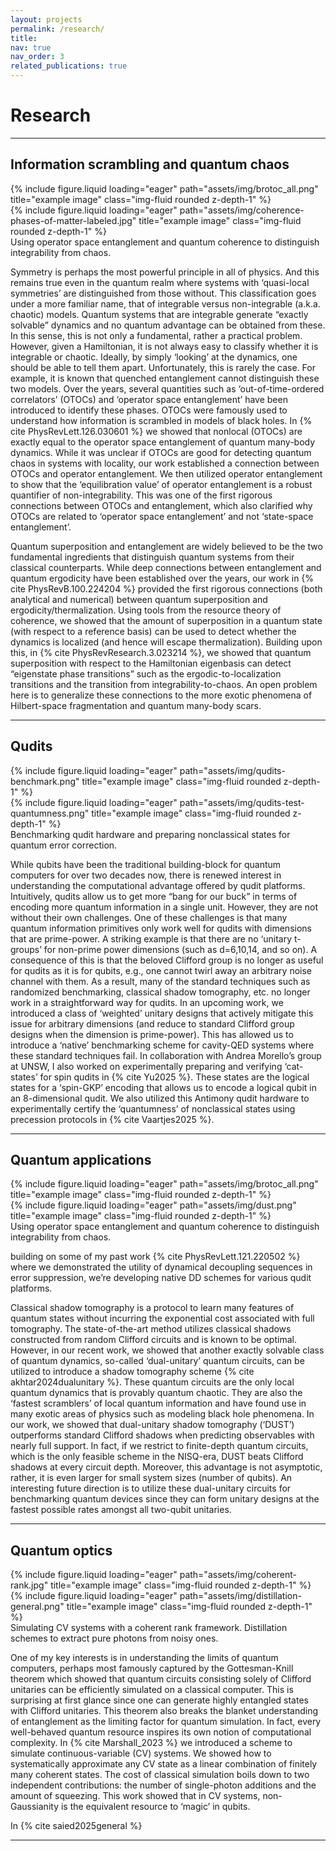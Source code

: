 ```yaml
---
layout: projects
permalink: /research/
title:
nav: true
nav_order: 3
related_publications: true
---
```


# **Research**

---
## Information scrambling and quantum chaos

<div class="row">
    <div class="col-sm mt-3 mt-md-0">
        {% include figure.liquid loading="eager" path="assets/img/brotoc_all.png" title="example image" class="img-fluid rounded z-depth-1" %}
    </div>
    <div class="col-sm mt-3 mt-md-0">
        {% include figure.liquid loading="eager" path="assets/img/coherence-phases-of-matter-labeled.jpg" title="example image" class="img-fluid rounded z-depth-1" %}
    </div>
</div>
<div class="caption">
    Using operator space entanglement and quantum coherence to distinguish integrability from chaos.
</div>

Symmetry is perhaps the most powerful principle in all of physics. And this remains true even in the quantum realm where systems with ‘quasi-local symmetries’ are distinguished from those without. This classification goes under a more familiar name, that of integrable versus non-integrable (a.k.a. chaotic) models. Quantum systems that are integrable generate “exactly solvable” dynamics and no quantum advantage can be obtained from these. In this sense, this is not only a fundamental, rather a practical problem. However, given a Hamiltonian, it is not always easy to classify whether it is integrable or chaotic. Ideally, by simply ‘looking’ at the dynamics, one should be able to tell them apart. Unfortunately, this is rarely the case. For example, it is known that quenched entanglement cannot distinguish these two models. Over the years, several quantities such as ‘out-of-time-ordered correlators’ (OTOCs) and ‘operator space entanglement’ have been introduced to identify these phases. OTOCs were famously used to understand how information is scrambled in models of black holes. In {% cite PhysRevLett.126.030601 %} we showed that nonlocal (OTOCs) are exactly equal to the operator space entanglement of quantum many-body dynamics. While it was unclear if OTOCs are good for detecting quantum chaos in systems with locality, our work established a connection between OTOCs and operator entanglement. We then utilized operator entanglement to show that the ‘equilibration value’ of operator entanglement is a robust quantifier of non-integrability. This was one of the first rigorous connections between OTOCs and entanglement, which also clarified why OTOCs are related to ‘operator space entanglement’ and not ‘state-space entanglement’.

Quantum superposition and entanglement are widely believed to be the two fundamental ingredients that distinguish quantum systems from their classical counterparts. While deep connections between entanglement and quantum ergodicity have been established over the years, our work in {% cite PhysRevB.100.224204 %} provided the first rigorous connections (both analytical and numerical) between quantum superposition and ergodicity/thermalization. Using tools from the resource theory of coherence, we showed that the amount of superposition in a quantum state (with respect to a reference basis) can be used to detect whether the dynamics is localized (and hence will escape thermalization). Building upon this, in {% cite PhysRevResearch.3.023214 %}, we showed that quantum superposition with respect to the Hamiltonian eigenbasis can detect “eigenstate phase transitions” such as the ergodic-to-localization transitions and the transition from integrability-to-chaos. An open problem here is to generalize these connections to the more exotic phenomena of Hilbert-space fragmentation and quantum many-body scars.

----

## Qudits

<div class="row">
    <div class="col-sm mt-3 mt-md-0">
        {% include figure.liquid loading="eager" path="assets/img/qudits-benchmark.png" title="example image" class="img-fluid rounded z-depth-1" %}
    </div>
    <div class="col-sm mt-3 mt-md-0">
        {% include figure.liquid loading="eager" path="assets/img/qudits-test-quantumness.png" title="example image" class="img-fluid rounded z-depth-1" %}
    </div>
</div>
<div class="caption">
    Benchmarking qudit hardware and preparing nonclassical states for quantum error correction.
</div>

While qubits have been the traditional building-block for quantum computers for over two decades now, there is renewed interest in understanding the computational advantage offered by qudit platforms. Intuitively, qudits allow us to get more “bang for our buck” in terms of encoding more quantum information in a single unit. However, they are not without their own challenges. One of these challenges is that many quantum information primitives only work well for qudits with dimensions that are prime-power. A striking example is that there are no ‘unitary t-groups’ for non-prime power dimensions (such as d=6,10,14, and so on). A consequence of this is that the beloved Clifford group is no longer as useful for qudits as it is for qubits, e.g., one cannot twirl away an arbitrary noise channel with them. As a result, many of the standard techniques such as randomized benchmarking, classical shadow tomography, etc. no longer work in a straightforward way for qudits. In an upcoming work, we introduced a class of ‘weighted’ unitary designs that actively mitigate this issue for arbitrary dimensions (and reduce to standard Clifford group designs when the dimension is prime-power). This has allowed us to introduce a ‘native’ benchmarking scheme for cavity-QED systems where these standard techniques fail. In collaboration with Andrea Morello’s group at UNSW, I also worked on experimentally preparing and verifying ‘cat-states’ for spin qudits in {% cite Yu2025 %}. These states are the logical states for a ‘spin-GKP’ encoding that allows us to encode a logical qubit in an 8-dimensional qudit. We also utilized this Antimony qudit hardware to experimentally certify the ‘quantumness’ of nonclassical states using precession protocols in {% cite Vaartjes2025 %}. 

----

## Quantum applications

<div class="row">
    <div class="col-sm mt-3 mt-md-0">
        {% include figure.liquid loading="eager" path="assets/img/brotoc_all.png" title="example image" class="img-fluid rounded z-depth-1" %}
    </div>
    <div class="col-sm mt-3 mt-md-0">
        {% include figure.liquid loading="eager" path="assets/img/dust.png" title="example image" class="img-fluid rounded z-depth-1" %}
    </div>
</div>
<div class="caption">
    Using operator space entanglement and quantum coherence to distinguish integrability from chaos.
</div>

building on some of my past work {% cite PhysRevLett.121.220502 %} where we demonstrated the utility of dynamical decoupling sequences in error suppression, we’re developing native DD schemes for various qudit platforms.

Classical shadow tomography is a protocol to learn many features of quantum states without incurring the exponential cost associated with full tomography. The state-of-the-art method utilizes classical shadows constructed from random Clifford circuits and is known to be optimal. However, in our recent work, we showed that another exactly solvable class of quantum dynamics, so-called ‘dual-unitary’ quantum circuits, can be utilized to introduce a shadow tomography scheme {% cite akhtar2024dualunitary %}. These quantum circuits are the only local quantum dynamics that is provably quantum chaotic. They are also the ‘fastest scramblers’ of local quantum information and have found use in many exotic areas of physics such as modeling black hole phenomena. In our work, we showed that dual-unitary shadow tomography (‘DUST’) outperforms standard Clifford shadows when predicting observables with nearly full support. In fact, if we restrict to finite-depth quantum circuits, which is the only feasible scheme in the NISQ-era, DUST beats Clifford shadows at every circuit depth. Moreover, this advantage is not asymptotic, rather, it is even larger for small system sizes (number of qubits). An interesting future direction is to utilize these dual-unitary circuits for benchmarking quantum devices since they can form unitary designs at the fastest possible rates amongst all two-qubit unitaries.

----

## Quantum optics

<div class="row">
    <div class="col-sm mt-3 mt-md-0">
        {% include figure.liquid loading="eager" path="assets/img/coherent-rank.jpg" title="example image" class="img-fluid rounded z-depth-1" %}
    </div>
    <div class="col-sm mt-3 mt-md-0">
        {% include figure.liquid loading="eager" path="assets/img/distillation-general.png" title="example image" class="img-fluid rounded z-depth-1" %}
    </div>
</div>
<div class="caption">
    Simulating CV systems with a coherent rank framework. Distillation schemes to extract pure photons from noisy ones.
</div>

One of my key interests is in understanding the limits of quantum computers, perhaps most famously captured by the Gottesman-Knill theorem which showed that quantum circuits consisting solely of Clifford unitaries can be efficiently simulated on a classical computer. This is surprising at first glance since one can generate highly entangled states with Clifford unitaries. This theorem also breaks the blanket understanding of entanglement as the limiting factor for quantum simulation. In fact, every well-behaved quantum resource inspires its own notion of computational complexity. In {% cite Marshall_2023 %} we introduced a scheme to simulate continuous-variable (CV) systems. We showed how to systematically approximate any CV state as a linear combination of finitely many coherent states. The cost of classical simulation boils down to two independent contributions: the number of single-photon additions and the amount of squeezing. This work showed that in CV systems, non-Gaussianity is the equivalent resource to ‘magic’ in qubits.

In {% cite saied2025general %}

----